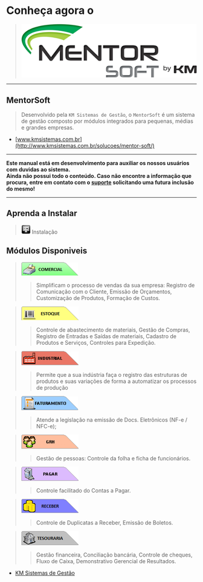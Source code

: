 # Conheça agora o
> ![MentorSoft](img/MentorSoft.png) 

---

##  MentorSoft

> Desenvolvido pela `KM Sistemas de Gestão`, o `MentorSoft` é um sistema de gestão composto por módulos integrados para pequenas, médias e grandes empresas.

* [www.kmsistemas.com.br](http://www.kmsistemas.com.br/solucoes/mentor-soft/) 

---

**Este manual está em desenvolvimento para auxiliar os nossos usuários com duvidas ao sistema.   
Ainda não possui todo o conteúdo. Caso não encontre a informação que procura, entre em contato com o [suporte](http://www.kmsistemas.com.br/atendimento-2/) solicitando uma futura inclusão do mesmo!**

---
## Aprenda a Instalar  
> [![Instalação](/img/modulos/instalacao.png)](instalacao.md) Instalação

## Módulos Disponiveis

>  [![Comercial](/img/modulos/comsist.png)](modulos/comercial)
>> Simplificam o processo de vendas da sua empresa: Registro de Comunicação com o Cliente, Emissão de Orçamentos, Customização de Produtos, Formação de Custos.  

> [![Estoque](/img/modulos/estsist.png)](modulos/estoque)
>> Controle de abastecimento de materiais, Gestão de Compras, Registro de Entradas e Saídas de materiais, Cadastro de Produtos e Serviços, Controles para Expedição.  

> [![Industrial](/img/modulos/indsist.png)](modulos/industrial)
>> Permite que a sua indústria faça o registro das estruturas de produtos e suas variações de forma a automatizar os processos de produção
    
> [![Faturamento](/img/modulos/fatsist.png)](modulos/faturamento)
>>  Atende a legislação na emissão de Docs. Eletrônicos (NF-e / NFC-e);

> [![GRH](/img/modulos/grhsist.png)](modulos/grh)
>> Gestão de pessoas: Controle da folha e ficha de funcionários.

> [![Pagar](/img/modulos/pagsist.png)](modulos/pagar)
>>  Controle facilitado do Contas a Pagar.

> [![Receber](/img/modulos/recsist.png)](modulos/receber)
>>  Controle de Duplicatas a Receber, Emissão de Boletos.

> [![Tesouraria](/img/modulos/tessist.png)](modulos/tesouraria)
>> Gestão financeira, Conciliação bancária, Controle de cheques, Fluxo de Caixa, Demonstrativo Gerencial de Resultados.


* [KM Sistemas de Gestão](http://www.kmsistemas.com.br/)